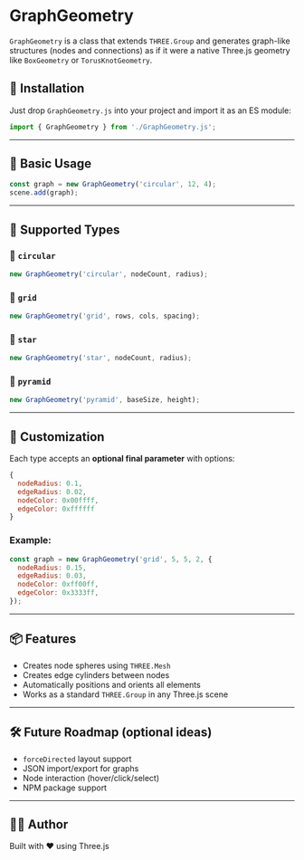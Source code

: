 # GraphGeometry

`GraphGeometry` is a class that extends `THREE.Group` and generates graph-like structures (nodes and connections) as if it were a native Three.js geometry like `BoxGeometry` or `TorusKnotGeometry`.

## 🚀 Installation

Just drop `GraphGeometry.js` into your project and import it as an ES module:

```js
import { GraphGeometry } from './GraphGeometry.js';
```

---

## 🧱 Basic Usage

```js
const graph = new GraphGeometry('circular', 12, 4);
scene.add(graph);
```

---

## 🧩 Supported Types

### 🔘 `circular`
```js
new GraphGeometry('circular', nodeCount, radius);
```

### 🔲 `grid`
```js
new GraphGeometry('grid', rows, cols, spacing);
```

### 🌟 `star`
```js
new GraphGeometry('star', nodeCount, radius);
```

### 🔺 `pyramid`
```js
new GraphGeometry('pyramid', baseSize, height);
```

---

## 🎨 Customization

Each type accepts an **optional final parameter** with options:

```js
{
  nodeRadius: 0.1,
  edgeRadius: 0.02,
  nodeColor: 0x00ffff,
  edgeColor: 0xffffff
}
```

### Example:

```js
const graph = new GraphGeometry('grid', 5, 5, 2, {
  nodeRadius: 0.15,
  edgeRadius: 0.03,
  nodeColor: 0xff00ff,
  edgeColor: 0x3333ff,
});
```

---

## 📦 Features

- Creates node spheres using `THREE.Mesh`
- Creates edge cylinders between nodes
- Automatically positions and orients all elements
- Works as a standard `THREE.Group` in any Three.js scene

---

## 🛠️ Future Roadmap (optional ideas)

- `forceDirected` layout support
- JSON import/export for graphs
- Node interaction (hover/click/select)
- NPM package support

---

## 👨‍💻 Author

Built with ❤️ using Three.js